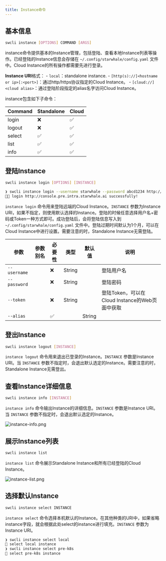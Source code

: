 ```yaml
---
title: Instance命令
---
```


## 基本信息

```bash
swcli instance [OPTIONS] COMMAND [ARGS]
```

instance命令提供基本的Instance管理，包括登陆、查看本地Instance列表等操作。已经登陆的Instance信息会存储在 `~/.config/starwhale/config.yaml` 文件中。Cloud Instance的所有操作都需要先进行登录。

**Instance URI**格式：
    - `local`：standalone instance.
    - `[http(s)://]<hostname or ip>[:<port>]`：通过http/https协议指定的Cloud Instance。
    - `[cloud://]<cloud alias>`：通过登陆阶段指定的alias名字访问Cloud Instance。

instance包含如下子命令：

|Command|Standalone|Cloud|
|-------|----------|-----|
|login|❌|✅|
|logout|❌|✅|
|select|✅|✅|
|list|✅|✅|
|info|✅|✅|

## 登陆Instance

```bash
swcli instance login [OPTIONS] [INSTANCE]
```

```bash
❯ swcli instance login --username starwhale --password abcd1234 http://console.pre.intra.starwhale.ai --alias pre-k8s
👨‍🍳 login http://console.pre.intra.starwhale.ai successfully!
```

`instance login` 命令用来登陆远端的Cloud Instance。`INSTANCE` 参数为Instance URI，如果不指定，则使用默认选择的Instance。登陆的时候任意选择用户名+密码或Token一种方式即可。成功登陆后，会将登陆信息写入到 `~/.config/starwhale/config.yaml` 文件中。登陆过期时间默认为1个月，可以在Cloud Instance中进行设置。需要注意的时，Standalone Instance无需登陆。

|参数|参数别名|必要性|类型|默认值|说明|
|------|--------|-------|-----------|-----|-----------|
|`--username`||❌|String||登陆用户名|
|`--password`||❌|String||登陆密码|
|`--token`||❌|String||登陆Token，可以在Cloud Instance的Web页面中获取|
|`--alias`||✅||String||instance别名|

## 登出Instance

```bash
swcli instance logout [INSTANCE]
```

`instance logout` 命令用来退出已登录的Instance。`INSTANCE` 参数是Instance URI。当 `INSTANCE` 参数不指定时，会退出默认选定的Instance。需要注意的时，Standalone Instance无需登出。

## 查看Instance详细信息

```bash
swcli instance info [INSTANCE]
```

`instance info` 命令输出Instance的详细信息。`INSTANCE` 参数是Instance URI。当 `INSTANCE` 参数不指定时，会退出默认选定的Instance。

![instance-info.png](../../img/instance-info.png)

## 展示Instance列表

```bash
swcli instance list
```

`instance list` 命令展示Standalone Instance和所有已经登陆的Cloud Instance。

![instance-list.png](../../img/instance-list.png)

## 选择默认Instance

```bash
swcli instance select INSTANCE
```

`instance select` 命令选择本机默认的Instance。在其他种类的URI中，如果省略instance字段，就会根据此处select的instance进行填充。`INSTANCE` 参数为Instance URI。

```bash
❯ swcli instance select local
👏 select local instance
❯ swcli instance select pre-k8s
👏 select pre-k8s instance
```

